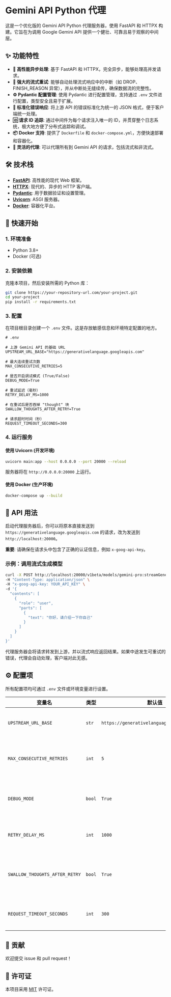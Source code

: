 # Gemini API Python 代理

这是一个优化版的 Gemini API Python 代理服务器，使用 FastAPI 和 HTTPX 构建。它旨在为调用 Google Gemini API 提供一个健壮、可靠且易于观察的中间层。

## ✨ 功能特性

*   **🚀 高性能异步处理**: 基于 FastAPI 和 HTTPX，完全异步，能够处理高并发请求。
*   **🔁 强大的流式重试**: 能够自动处理流式响应中的中断（如 DROP、FINISH\_REASON 异常），并从中断处无缝续传，确保数据流的完整性。
*   **⚙️ Pydantic 配置管理**: 使用 Pydantic 进行配置管理，支持通过 `.env` 文件进行配置，类型安全且易于扩展。
*   **📝 标准化错误响应**: 将上游 API 的错误标准化为统一的 JSON 格式，便于客户端统一处理。
*   **🆔 请求 ID 追踪**: 通过中间件为每个请求注入唯一的 ID，并贯穿整个日志系统，极大地方便了分布式追踪和调试。
*   **📦 Docker 支持**: 提供了 `Dockerfile` 和 `docker-compose.yml`，方便快速部署和容器化。
*   **🔧 灵活的代理**: 可以代理所有到 Gemini API 的请求，包括流式和非流式。

## 🛠️ 技术栈

*   **[FastAPI](https://fastapi.tiangolo.com/)**: 高性能的现代 Web 框架。
*   **[HTTPX](https://www.python-httpx.org/)**: 现代的、异步的 HTTP 客户端。
*   **[Pydantic](https://docs.pydantic.dev/)**: 用于数据验证和设置管理。
*   **[Uvicorn](https://www.uvicorn.org/)**: ASGI 服务器。
*   **[Docker](https://www.docker.com/)**: 容器化平台。

## 🚀 快速开始

### 1. 环境准备

*   Python 3.8+
*   Docker (可选)

### 2. 安装依赖

克隆本项目，然后安装所需的 Python 库：

```bash
git clone https://your-repository-url.com/your-project.git
cd your-project
pip install -r requirements.txt
```

### 3. 配置

在项目根目录创建一个 `.env` 文件。这是存放敏感信息和环境特定配置的地方。

```env
# .env

# 上游 Gemini API 的基础 URL
UPSTREAM_URL_BASE="https://generativelanguage.googleapis.com"

# 最大连续重试次数
MAX_CONSECUTIVE_RETRIES=5

# 是否开启调试模式 (True/False)
DEBUG_MODE=True

# 重试延迟（毫秒）
RETRY_DELAY_MS=1000

# 在重试后是否吞掉 "thought" 块
SWALLOW_THOUGHTS_AFTER_RETRY=True

# 请求超时时间（秒）
REQUEST_TIMEOUT_SECONDS=300
```

### 4. 运行服务

#### 使用 Uvicorn (开发环境)

```bash
uvicorn main:app --host 0.0.0.0 --port 20000 --reload
```

服务器将在 `http://0.0.0.0:20000` 上运行。

#### 使用 Docker (生产环境)

```bash
docker-compose up --build
```

## 📝 API 用法

启动代理服务器后，你可以将原本直接发送到 `https://generativelanguage.googleapis.com` 的请求，改为发送到 `http://localhost:20000`。

**重要**: 请确保在请求头中包含了正确的认证信息，例如 `x-goog-api-key`。

### 示例：调用流式生成模型

```bash
curl -X POST http://localhost:20000/v1beta/models/gemini-pro:streamGenerateContent \
-H "Content-Type: application/json" \
-H "x-goog-api-key: YOUR_API_KEY" \
-d '{
  "contents": [
    {
      "role": "user",
      "parts": [
        {
          "text": "你好，请介绍一下你自己"
        }
      ]
    }
  ]
}'
```

代理服务器会将请求转发到上游，并以流式响应返回结果。如果中途发生可重试的错误，代理会自动处理，客户端对此无感。

## ⚙️ 配置项

所有配置项均可通过 `.env` 文件或环境变量进行设置。

| 变量名                        | 类型    | 默认值                                     | 描述                                           |
| ----------------------------- | ------- | ------------------------------------------ | ---------------------------------------------- |
| `UPSTREAM_URL_BASE`           | `str`   | `https://generativelanguage.googleapis.com` | 上游 Gemini API 的基础 URL。                   |
| `MAX_CONSECUTIVE_RETRIES`     | `int`   | `5`                                        | 流式请求中断后的最大连续重试次数。             |
| `DEBUG_MODE`                  | `bool`  | `True`                                     | 是否开启调试模式，会输出更详细的日志。         |
| `RETRY_DELAY_MS`              | `int`   | `1000`                                     | 每次重试之间的延迟时间（毫秒）。               |
| `SWALLOW_THOUGHTS_AFTER_RETRY`| `bool`  | `True`                                     | 重试后是否忽略模型内部思考过程的 "thought" 块。|
| `REQUEST_TIMEOUT_SECONDS`     | `int`   | `300`                                      | 对上游 API 的请求超时时间（秒）。              |

## 🤝 贡献

欢迎提交 issue 和 pull request！

## 📄 许可证

本项目采用 [MIT](LICENSE) 许可证。